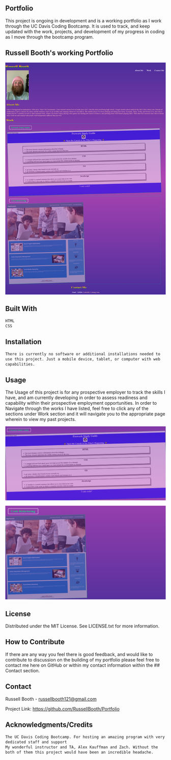 ## Portfolio

This project is ongoing in development and is a working portfolio as I work through the UC Davis Coding Bootcamp. It is used to track, and keep updated with the work, projects, and development of my progress in coding as I move through the bootcamp program. 


## Russell Booth's working Portfolio


   ![ScreenShot of Main Portfolio Page](./Assets/Images/README_03.png)



## Built With

    HTML
    CSS

## Installation

    There is currently no software or additional installations needed to use this project. Just a mobile device, tablet, or computer with web capabilities.


## Usage

The Usage of this project is for any prospective employer to track the skills I have, and am currently developing in order to assess readiness and capability within their prospective employment opportunities.
In order to Navigate through the works I have listed, feel free to click any of the sections under Work section and it will navigate you to the appropriate page wherein to view my past projects.



  ![Prework-Study-Guide](./Assets/Images/README_01.png)

    

  ![Code-Refactoring](./Assets/Images/README_02.png)


## License

Distributed under the MIT License. See LICENSE.txt for more information.

## How to Contribute

If there are any way you feel there is good feedback, and would like to contribute to discussion on the building of my portfolio please feel free to contact me here on GitHub or within my contact information within the ## Contact section.

## Contact

Russell Booth - russellbooth121@gmail.com

Project Link: https://github.com/RussellBooth/Portfolio

## Acknowledgments/Credits

    The UC Davis Coding Bootcamp. For hosting an amazing program with very dedicated staff and support
    My wonderful instructor and TA, Alex Kauffman and Zach. Without the both of them this project would have been an incredible headache.
